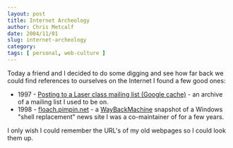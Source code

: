 ```yaml
---
layout: post
title: Internet Archeology
author: Chris Metcalf
date: 2004/11/01
slug: internet-archeology
category: 
tags: [ personal, web-culture ]
---
```


Today a friend and I decided to do some digging and see how far back we could find references to ourselves on the Internet
I found a few good ones:
<ul>
	<li>1997 - <a href="http://216.239.39.104/search?q=cache:oLLbyr8NiisJ:cerebus.winsite.com/archives/1997/thrd5.html+%22chris+metcalf%22+laser&amp;hl=en&amp;start=7">Posting to a Laser class mailing list (Google cache)</a> - an archive of a mailing list I used to be on.</li>
	<li>1998 - <a href="http://web.archive.org/web/19981203145809/http://floach.pimpin.net/">floach.pimpin.net</a> - a <a href="http://www.waybackmachine.org/">WayBackMachine</a> snapshot of a Windows "shell replacement" news site I was a co-maintainer of for a few years.</li>
</ul>
I only wish I could remember the URL's of my old webpages so I could look them up.
